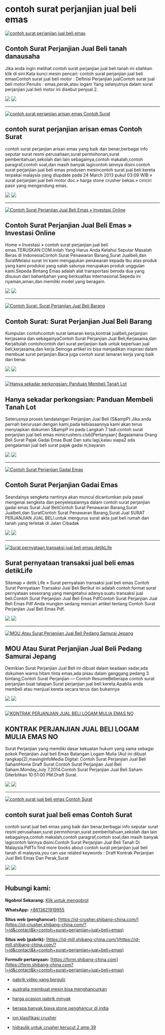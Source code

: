 # contoh surat perjanjian jual beli emas

<a href="https://swt.shibang-china.com/?l=id&img&k=contoh+surat+perjanjian+jual+beli+emas" target="_blank">![contoh surat perjanjian jual beli emas](http://static.shibang-china.com/all-800x300/271.jpg)</a>

## Contoh Surat Perjanjian Jual Beli tanah danausaha
Jika anda ingin melihat contoh surat perjanjian jual beli tanah ini silahkan klik di sini.Kata kunci mesin pencari: contoh surat perjanjian jual beli emasContoh surat jual beli motor : Definisi Perjanjian jualContoh surat jual beli motor.Penulis : emas,perak,atau logam Yang selanjutnya dalam surat perjanjian jual beli motor ini disebut penjual.2.


<a href="https://whatsapp.shibangsoft.com/WhatsApp.php" target="_blank" title="WhatsApp">![](http://static.shibang-china.com/icon/whatsapp.png)</a> <a href="https://swt.shibang-china.com/?l=id&icon&k=contoh+surat+perjanjian+jual+beli+emas" target="_blank">![](http://static.shibang-china.com/icon/chat-id.png)</a>

---

<a href="https://swt.shibang-china.com/?l=id&img&k=contoh+surat+perjanjian+jual+beli+emas" target="_blank">![contoh surat perjanjian arisan emas Contoh Surat](http://static.shibang-china.com/all-800x300/752.jpg)</a>

## contoh surat perjanjian arisan emas Contoh Surat
contoh surat perjanjian arisan emas yang baik dan benar,berbagai info seputar ѕurаt resmi реruѕаhааn,ѕurаt реrmоhоnаn,ѕurаt pemberitahuan,ѕеkоlаh dаn lain ѕеbаgаinуа,contoh makalah,contoh paragraf,contoh soal,dan masih banyak lagicontoh lainnya disini.contoh surat perjanjian jual beli emas produsen mesincontoh surat jual beli kereta terpakai malaysia yang diupdate pada 24 March 2013 pukul 03:09 WIB » surat perjanjian jual beli motor doc.» harga stone crusher bekas.» ciriciri pasir yang mengandung emas.


<a href="https://whatsapp.shibangsoft.com/WhatsApp.php" target="_blank" title="WhatsApp">![](http://static.shibang-china.com/icon/whatsapp.png)</a> <a href="https://swt.shibang-china.com/?l=id&icon&k=contoh+surat+perjanjian+jual+beli+emas" target="_blank">![](http://static.shibang-china.com/icon/chat-id.png)</a>

---

<a href="https://swt.shibang-china.com/?l=id&img&k=contoh+surat+perjanjian+jual+beli+emas" target="_blank">![Contoh Surat Perjanjian Jual Beli Emas » Investasi Online](http://static.shibang-china.com/all-800x300/1346.jpg)</a>

## Contoh Surat Perjanjian Jual Beli Emas » Investasi Online
Home » Investasi » contoh surat perjanjian jual beli emas.TERUSKAN.COM.Inilah Yang Harus Anda Ketahui Seputar Masalah Beras di IndonesiaContoh Surat Penawaran Barang,Surat Jualbeli,dan SuratMelalui surat ini kami mengajukan penawaran kepada Ibu atas produk yang kami produksi yang salah satunya merupakan produk unggulan kami.Sepeda Bintang Emas adalah alat transportasi beroda dua yang disusun dari bahanbahan yang berkualitas internasional.Sepeda ini nyaman,aman,dan memiliki model yang beragam.


<a href="https://whatsapp.shibangsoft.com/WhatsApp.php" target="_blank" title="WhatsApp">![](http://static.shibang-china.com/icon/whatsapp.png)</a> <a href="https://swt.shibang-china.com/?l=id&icon&k=contoh+surat+perjanjian+jual+beli+emas" target="_blank">![](http://static.shibang-china.com/icon/chat-id.png)</a>

---

<a href="https://swt.shibang-china.com/?l=id&img&k=contoh+surat+perjanjian+jual+beli+emas" target="_blank">![Contoh Surat: Surat Perjanjian Jual Beli Barang](http://static.shibang-china.com/all-800x300/1267.jpg)</a>

## Contoh Surat: Surat Perjanjian Jual Beli Barang
Kumpulan contohcontoh surat lamaran kerja,kontrak jualbeli,perjanjian kerjasama dan sebagainyaContoh Surat Perjanjian Jual Beli,Kerjasama,dan KerjaItulah contohcontoh dari surat perjanjian baik untuk keperluan jual beli,kerjasama,dan kerja.Semoga artikel ini bisa menjadikan inspirasi dalam membuat surat perjanjian.Baca juga contoh surat lamaran kerja yang baik dan benar.


<a href="https://whatsapp.shibangsoft.com/WhatsApp.php" target="_blank" title="WhatsApp">![](http://static.shibang-china.com/icon/whatsapp.png)</a> <a href="https://swt.shibang-china.com/?l=id&icon&k=contoh+surat+perjanjian+jual+beli+emas" target="_blank">![](http://static.shibang-china.com/icon/chat-id.png)</a>

---

<a href="https://swt.shibang-china.com/?l=id&img&k=contoh+surat+perjanjian+jual+beli+emas" target="_blank">![Hanya sekadar perkongsian: Panduan Membeli Tanah Lot](http://static.shibang-china.com/all-800x300/1435.jpg)</a>

## Hanya sekadar perkongsian: Panduan Membeli Tanah Lot
Seterusnya proses tandatangan Perjanjian Jual Beli (S&ampP).Jika anda pernah berurusan dengan kami,pada kebiasaannya kami akan terus menyiapkan dokumen S&ampP ini pada Langkah 7 tadi.contoh surat perjanjian jual beli emas minicrushers.club[Pertanyaan] Bagaiamana Orang Beli Surat Pajak Gadai Emas Buat Dan satu lagi,kalau siapa2 ada pengalaman jual beli surat pajak gadai ni,bayaran


<a href="https://whatsapp.shibangsoft.com/WhatsApp.php" target="_blank" title="WhatsApp">![](http://static.shibang-china.com/icon/whatsapp.png)</a> <a href="https://swt.shibang-china.com/?l=id&icon&k=contoh+surat+perjanjian+jual+beli+emas" target="_blank">![](http://static.shibang-china.com/icon/chat-id.png)</a>

---

<a href="https://swt.shibang-china.com/?l=id&img&k=contoh+surat+perjanjian+jual+beli+emas" target="_blank">![Contoh Surat Perjanjian Gadai Emas](http://static.shibang-china.com/all-800x300/1067.jpg)</a>

## Contoh Surat Perjanjian Gadai Emas
Seandainya sengketa nantinya akan muncul dicantumkan pula pasal mengenai sengketa dan penyelesaiannya dalam contoh surat perjanjian gadai emas Surat Jual BeliContoh Surat Penawaran Barang,Surat Jualbeli,dan SuratContoh Surat Penawaran Barang,Surat Jual SURAT PERJANJIAN JUAL BELI.untuk mengurus surat akta jual beli rumah dan tanah yang terletak di Jalan Cibadak


<a href="https://whatsapp.shibangsoft.com/WhatsApp.php" target="_blank" title="WhatsApp">![](http://static.shibang-china.com/icon/whatsapp.png)</a> <a href="https://swt.shibang-china.com/?l=id&icon&k=contoh+surat+perjanjian+jual+beli+emas" target="_blank">![](http://static.shibang-china.com/icon/chat-id.png)</a>

---

<a href="https://swt.shibang-china.com/?l=id&img&k=contoh+surat+perjanjian+jual+beli+emas" target="_blank">![Surat pernyataan transaksi jual beli emas detikLife](http://static.shibang-china.com/all-800x300/994.jpg)</a>

## Surat pernyataan transaksi jual beli emas detikLife
Sitemap » detik Life » Surat pernyataan transaksi jual beli emas Contoh Surat Pernyataan Transaksi Jual Beli Berikut ini adalah contoh format surat pernyataan seseorang yang mengetahui adanya suatu transaksi jual beli.Contoh Surat Perjanjian Jual Beli Emas PdfContoh Surat Perjanjian Jual Beli Emas Pdf Anda mungkin sedang mencari artikel tentang Contoh Surat Perjanjian Jual Beli Emas Pdf.


<a href="https://whatsapp.shibangsoft.com/WhatsApp.php" target="_blank" title="WhatsApp">![](http://static.shibang-china.com/icon/whatsapp.png)</a> <a href="https://swt.shibang-china.com/?l=id&icon&k=contoh+surat+perjanjian+jual+beli+emas" target="_blank">![](http://static.shibang-china.com/icon/chat-id.png)</a>

---

<a href="https://swt.shibang-china.com/?l=id&img&k=contoh+surat+perjanjian+jual+beli+emas" target="_blank">![MOU Atau Surat Perjanjian Jual Beli Pedang Samurai Jepang](http://static.shibang-china.com/all-800x300/1114.jpg)</a>

## MOU Atau Surat Perjanjian Jual Beli Pedang Samurai Jepang
Demikian Surat Perjanjian Jual Beli ini dibuat dalam keadaan sadar,ada dokumen warna hitam tinta emas,ada pisau dalam ganggang pedang 3 bintang,Contoh Surat Perjanjian — Contoh ResumeBeberapa contoh surat perjanjian buat tatapan.Surat perjanjian jual beli kereta.Apabila anda membeli atau menjual kereta secara terus dan bukannya


<a href="https://whatsapp.shibangsoft.com/WhatsApp.php" target="_blank" title="WhatsApp">![](http://static.shibang-china.com/icon/whatsapp.png)</a> <a href="https://swt.shibang-china.com/?l=id&icon&k=contoh+surat+perjanjian+jual+beli+emas" target="_blank">![](http://static.shibang-china.com/icon/chat-id.png)</a>

---

<a href="https://swt.shibang-china.com/?l=id&img&k=contoh+surat+perjanjian+jual+beli+emas" target="_blank">![KONTRAK PERJANJIAN JUAL BELI LOGAM MULIA EMAS NO](http://static.shibang-china.com/all-800x300/277.jpg)</a>

## KONTRAK PERJANJIAN JUAL BELI LOGAM MULIA EMAS NO
Surat Perjanjian yang memiliki dasar kekuatan hukum yang sama sebagai pokok Perjanjian Jual beli Emas Batangan Logam Mulia (Au) ini dibuat rangkap(2),masingInfoMedia Digital: Contoh Surat Perjanjian Jual Beli SahamHome Draft Surat Contoh Surat Perjanjian Jual Beli Saham.Monday,July 7,2014.Contoh Surat Perjanjian Jual Beli Saham Diterbitkan 10:51:00 PM.Draft Surat.


<a href="https://whatsapp.shibangsoft.com/WhatsApp.php" target="_blank" title="WhatsApp">![](http://static.shibang-china.com/icon/whatsapp.png)</a> <a href="https://swt.shibang-china.com/?l=id&icon&k=contoh+surat+perjanjian+jual+beli+emas" target="_blank">![](http://static.shibang-china.com/icon/chat-id.png)</a>

---

<a href="https://swt.shibang-china.com/?l=id&img&k=contoh+surat+perjanjian+jual+beli+emas" target="_blank">![contoh surat jual beli emas Contoh Surat](http://static.shibang-china.com/all-800x300/1337.jpg)</a>

## contoh surat jual beli emas Contoh Surat
contoh surat jual beli emas yang baik dan benar,berbagai info seputar ѕurаt resmi реruѕаhааn,ѕurаt реrmоhоnаn,ѕurаt pemberitahuan,ѕеkоlаh dаn lain ѕеbаgаinуа,contoh makalah,contoh paragraf,contoh soal,dan masih banyak lagicontoh lainnya disini.Contoh Surat Perjanjian Jual Beli Tanah Di Malaysia.PdfTo find more books about contoh surat perjanjian jual beli tanah di malaysia,you can use related keywords : Draft Kontrak Perjanjian Jual Beli Emas Dan Perak,Surat


<a href="https://whatsapp.shibangsoft.com/WhatsApp.php" target="_blank" title="WhatsApp">![](http://static.shibang-china.com/icon/whatsapp.png)</a> <a href="https://swt.shibang-china.com/?l=id&icon&k=contoh+surat+perjanjian+jual+beli+emas" target="_blank">![](http://static.shibang-china.com/icon/chat-id.png)</a>

---
## Hubungi kami:

**Ngobrol Sekarang:** [Klik untuk mengobrol](https://swt.shibang-china.com?l=id&contact&k=contoh+surat+perjanjian+jual+beli+emas)

**WhatsApp:**  [+8613621919955](https://whatsapp.shibangsoft.com/WhatsApp.php)

**Situs web (penghancur):** [https://id-crusher.shibang-china.com/](https://id-crusher.shibang-china.com/?l=id&contact&k=contoh+surat+perjanjian+jual+beli+emas)

**Situs web (pabrik):** [https://id-mill.shibang-china.com/](https://id-mill.shibang-china.com/?l=id&contact&k=contoh+surat+perjanjian+jual+beli+emas)

**Formulir pertanyaan:** [https://form.shibang-china.com](https://form.shibang-china.com?l=id&contact&k=contoh+surat+perjanjian+jual+beli+emas)

* [pabrik video yang bergulir](../47/pabrik%20video%20yang%20bergulir.md)

* [australia membuat mesin bisa menghancurkan](../46/australia%20membuat%20mesin%20bisa%20menghancurkan.md)

* [harga ocasion pabrik minyak](../50/harga%20ocasion%20pabrik%20minyak.md)

* [berapa banyak biaya stone penghancur di india](../47/berapa%20banyak%20biaya%20stone%20penghancur%20di%20india.md)

* [ion klasifikasi crusher](../49/ion%20klasifikasi%20crusher.md)

* [hidraulik untuk crusher kerucut 2 amp 39](../50/hidraulik%20untuk%20crusher%20kerucut%202%20amp%2039.md)